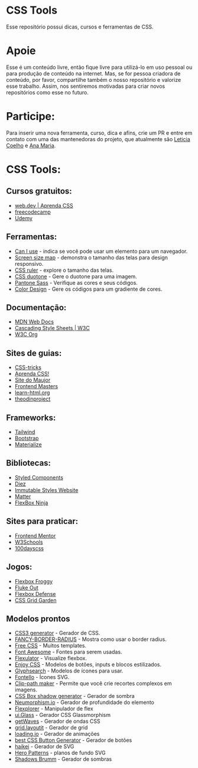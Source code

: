 # CSS Tools

Esse repositório possui dicas, cursos e ferramentas de CSS.

# Apoie

Esse é um conteúdo livre, então fique livre para utilizá-lo em uso pessoal ou para produção de conteúdo na internet. Mas, se for pessoa criadora de conteúdo, por favor, compartilhe também o nosso repositório e valorize esse trabalho. Assim, nos sentiremos motivadas para criar novos repositórios como esse no futuro.

# Participe:

Para inserir uma nova ferramenta, curso, dica e afins, crie um PR e entre em contato com uma das mantenedoras do projeto, que atualmente são [Leticia Coelho](https://linktr.ee/engenheira.coelho) e [Ana Maria](https://www.anamaria.dev.br/).

# CSS Tools:

## Cursos gratuitos:

- [web.dev | Aprenda CSS](https://web.dev/learn/css/)
- [freecodecamp](https://www.freecodecamp.org/)
- [Udemy](https://www.udemy.com/courses/search/?price=price-free&q=css&sort=relevance&src=ukw)

## Ferramentas:

- [Can I use](https://caniuse.com/) - indica se você pode usar um elemento para um navegador.
- [Screen size map](https://screensizemap.com/) - demonstra o tamanho das telas para design responsivo. 
- [CSS ruler](https://katydecorah.com/css-ruler/) - explore o tamanho das telas.
- [CSS duotone](https://cssduotone.com/) - Gere o duotone para uma imagem.
- [Pantone Sass](https://damonbauer.github.io/Pantone-Sass/) - Verifique as cores e seus códigos.
- [Color Design](https://colordesigner.io/gradient-generator) - Gere os códigos para um gradiente de cores.

## Documentação:

- [MDN Web Docs](https://developer.mozilla.org/pt-BR/docs/Learn/CSS)
- [Cascading Style Sheets | W3C](https://www.w3.org/Style/CSS/Overview.en.html)
- [W3C Org](https://www.w3.org/Style/CSS/specs.en.html)

## Sites de guias:

- [CSS-tricks](https://css-tricks.com/snippets/css/a-guide-to-flexbox/)
- [Aprenda CSS!](https://web.dev/learn/css/)
- [Site do Maujor](https://www.maujor.com/)
- [Frontend Masters](https://frontendmasters.com/learn/css/)
- [learn-html.org](https://learn-html.org/)
- [theodinproject](https://www.theodinproject.com/paths/full-stack-javascript/courses/advanced-html-and-css)

## Frameworks:

- [Tailwind](https://tailwindcss.com/)
- [Bootstrap](https://getbootstrap.com.br/)
- [Materialize](https://materializecss.com/)

## Bibliotecas:

- [Styled Components](https://styled-components.com/)
- [Diez](https://diez.org/)
- [Immutable Styles Website](https://callum-hart.github.io/immutable-styles-website/dist/index.html)
- [Matter](https://github.com/finnhvman/matter)
- [FlexBox Ninja](https://flexbox.ninja/)

## Sites para praticar:

- [Frontend Mentor](https://www.frontendmentor.io/)
- [W3Schools](https://www.w3schools.com/css/css_exercises.asp)
- [100dayscss](https://100dayscss.com/)

## Jogos:

- [Flexbox Froggy](https://flexboxfroggy.com/)
- [Fluke Out](https://flukeout.github.io/)
- [Flexbox Defense](http://www.flexboxdefense.com/)
- [CSS Grid Garden](https://cssgridgarden.com/)


## Modelos prontos

- [CSS3 generator](http://css3generator.com/) - Gerador de CSS.
- [FANCY-BORDER-RADIUS](https://9elements.github.io/fancy-border-radius/#30.32.30.30--.) - Mostra como usar o border radius.
- [Free CSS](https://www.free-css.com/) - Muitos templates.
- [Font Awesome](https://fontawesome.com/) - Fontes para serem usadas.
- [Flexulator](https://www.flexulator.com/) - Visualize flexbox.
- [Enjoy CSS](https://enjoycss.com/) - Modelos de botões, inputs e blocos estilizados.
- [Glyphsearch](https://glyphsearch.com/) - Modelos de ícones para usar.
- [Fontello](https://fontello.com/) - Ícones SVG.
- [Clip-path maker](https://bennettfeely.com/clippy/) - Permite que você crie recortes complexos em imagens.
- [CSS Box shadow generator](https://cssbud.com/css-generator/css-box-shadow-generator/) - Gerador de sombra
- [Neumorphism.io](https://neumorphism.io/#e0e0e0) - Gerador de profundidade do elemento
- [Flexplorer](https://bennettfeely.com/flexplorer/) - Manipulador de flex
- [ui.Glass](https://ui.glass/generator/) - Gerador CSS Glassmorphism
- [getWaves](https://getwaves.io/) - Gerador de ondas CSS
- [grid.layoutit](https://grid.layoutit.com/) - Gerador de grid
- [loading.io](https://loading.io/) - Gerador de animações
- [best CSS Button Generator](https://www.bestcssbuttongenerator.com/) - Gerador de botões
- [haikei](https://haikei.app/) - Gerador de SVG
- [Hero Patterns](https://heropatterns.com/) - planos de fundo SVG
- [Shadows Brumm](https://shadows.brumm.af/) - Gerador de sombras
